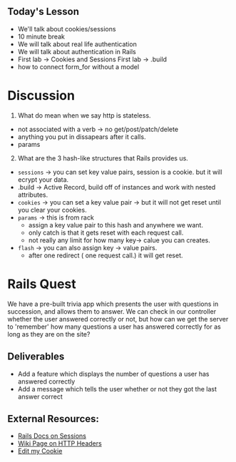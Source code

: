 ## Today's Lesson
- We'll talk about cookies/sessions 
- 10 minute break
- We will talk about real life authentication
- We will talk about authentication in Rails
- First lab -> Cookies and Sessions First lab
-> .build
- how to connect form_for without a model

# Discussion
1. What do mean when we say http is stateless.
  - not associated with a verb -> no get/post/patch/delete
  - anything you put in dissapears after it calls.
  - params
2. What are the 3 hash-like structures that Rails provides us.
  - `sessions` -> you can set key value pairs, session is a cookie. but it will ecrypt your data. 
  - .build -> Active Record, build off of instances and work with nested attributes.
  - `cookies` -> you can set a key value pair -> but it will not get reset until you clear your cookies.
  - `params` -> this is from rack
    - assign a key value pair to this hash and anywhere we want.
    - only catch is that it gets reset with each request call.
    - not really any limit for how many key-> calue you can creates.
  - `flash` -> you can also assign key -> value pairs.
    - after one redirect ( one request call.) it will get reset.


# Rails Quest
We have a pre-built trivia app which presents the user with questions in succession, and allows them to answer.
We can check in our controller whether the user answered correctly or not, but how can we get the server to 'remember' how many questions a user has answered  correctly for as long as they are on the site?

## Deliverables
* Add a feature which displays the number of questions a user has answered correctly
* Add a message which tells the user whether or not they got the last answer correct

## External Resources:
- [Rails Docs on Sessions](https://guides.rubyonrails.org/security.html#sessions)
- [Wiki Page on HTTP Headers](https://en.wikipedia.org/wiki/List_of_HTTP_header_fields)
- [Edit my Cookie](https://chrome.google.com/webstore/detail/editthiscookie/fngmhnnpilhplaeedifhccceomclgfbg?hl=en)